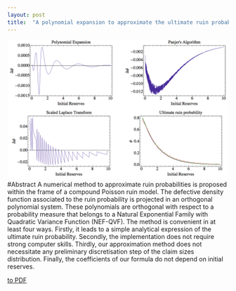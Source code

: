 ```yaml
---
layout: post
title:  "A polynomial expansion to approximate the ultimate ruin probability in the compound Poisson ruin model"
---
```

![alt text](/Publications/UltimateRuinProbabilityUniformCase.png "Risk Reserve process")
#Abstract
A numerical method to approximate ruin probabilities is proposed within the frame of a compound Poisson ruin model. The defective density function associated to the ruin probability is projected in an orthogonal polynomial system. These polynomials are orthogonal with respect to a probability measure that belongs to a Natural Exponential Family with Quadratic Variance Function (NEF-QVF). The method is convenient in at least four ways. Firstly, it leads to a simple analytical expression of the ultimate ruin probability. Secondly, the implementation does not require strong computer skills. Thirdly, our approximation method does not necessitate any preliminary discretisation step of the claim sizes distribution. Finally, the coefficients of our formula do not depend on initial reserves.

[to PDF](/Publications/RuinTheoryContribution2.pdf)